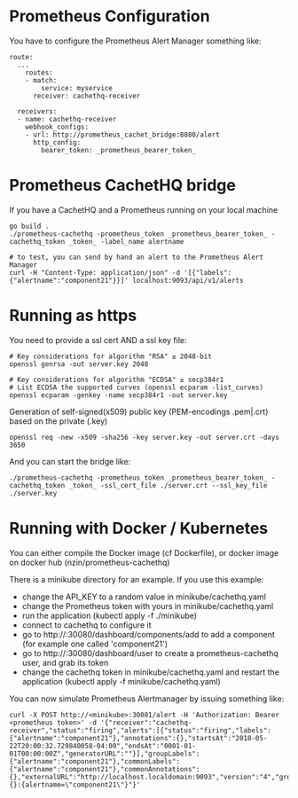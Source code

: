 # Prometheus Configuration

You have to configure the Prometheus Alert Manager something like:

    route:
      ...
        routes:
        - match:
            service: myservice
          receiver: cachethq-receiver

      receivers:
      - name: cachethq-receiver
        webhook_configs:
        - url: http://prometheus_cachet_bridge:8080/alert
          http_config:
            bearer_token: _prometheus_bearer_token_

# Prometheus CachetHQ bridge

If you have a CachetHQ and a Prometheus running on your local machine

    go build .
    ./prometheus-cachethq -prometheus_token _prometheus_bearer_token_ -cachethq_token _token_ -label_name alertname

    # to test, you can send by hand an alert to the Prometheus Alert Manager
    curl -H "Content-Type: application/json" -d '[{"labels":{"alertname":"component21"}}]' localhost:9093/api/v1/alerts

# Running as https

You need to provide a ssl cert AND a ssl key file:
    
    # Key considerations for algorithm "RSA" ≥ 2048-bit
    openssl genrsa -out server.key 2048

    # Key considerations for algorithm "ECDSA" ≥ secp384r1
    # List ECDSA the supported curves (openssl ecparam -list_curves)
    openssl ecparam -genkey -name secp384r1 -out server.key

Generation of self-signed(x509) public key (PEM-encodings .pem|.crt) based on the private (.key)

    openssl req -new -x509 -sha256 -key server.key -out server.crt -days 3650

And you can start the bridge like:

    ./prometheus-cachethq -prometheus_token _prometheus_bearer_token_ -cachethq_token _token_ -ssl_cert_file ./server.crt --ssl_key_file ./server.key
    
# Running with Docker / Kubernetes

You can either compile the Docker image (cf Dockerfile), or docker image on docker hub (nzin/prometheus-cachethq)

There is a minikube directory for an example. If you use this example:

- change the API_KEY to a random value in minikube/cachethq.yaml
- change the Prometheus token with yours in minikube/cachethq.yaml
- run the application (kubectl apply -f ./minikube)
- connect to cachethq to configure it
- go to http://<your minikube ip>:30080/dashboard/components/add to add a component (for example one called 'component21')
- go to http://<your minikube ip>:30080/dashboard/user to create a prometheus-cachethq user, and grab its token
- change the cachethq token in minikube/cachethq.yaml and restart the application (kubectl apply -f minikube/cachethq.yaml)

You can now simulate Prometheus Alertmanager by issuing something like:

    curl -X POST http://<minikube>:30081/alert -H 'Authorization: Bearer <prometheus token>' -d '{"receiver":"cachethq-receiver","status":"firing","alerts":[{"status":"firing","labels":{"alertname":"component21"},"annotations":{},"startsAt":"2018-05-22T20:00:32.729840058-04:00","endsAt":"0001-01-01T00:00:00Z","generatorURL":""}],"groupLabels":{"alertname":"component21"},"commonLabels":{"alertname":"component21"},"commonAnnotations":{},"externalURL":"http://localhost.localdomain:9093","version":"4","groupKey":"{}:{alertname=\"component21\"}"}'

